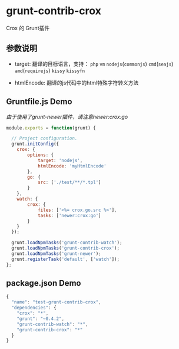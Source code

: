 grunt-contrib-crox
==================

Crox 的 Grunt插件

## 参数说明

- target: 翻译的目标语言，支持： `php` `vm` `nodejs`(`commonjs`) `cmd`(`seajs`) `amd`(`requirejs`) `kissy` `kissyfn`

- htmlEncode: 翻译的js代码中的html特殊字符转义方法

## Gruntfile.js Demo

*由于使用了grunt-newer插件，请注意newer:crox:go*

```js
module.exports = function(grunt) {

  // Project configuration.
  grunt.initConfig({
    crox: {
        options: {
            target: 'nodejs',
            htmlEncode: 'myHtmlEncode'
        },
        go: {
            src: ['./test/**/*.tpl']
        }
    },
    watch: {
        crox: {
            files: ['<%= crox.go.src %>'],
            tasks: ['newer:crox:go']
        }
    }
  });

  grunt.loadNpmTasks('grunt-contrib-watch'); 
  grunt.loadNpmTasks('grunt-contrib-crox'); 
  grunt.loadNpmTasks('grunt-newer');
  grunt.registerTask('default', ['watch']);
};
```

## package.json Demo

```js
{
  "name": "test-grunt-contrib-crox",
  "dependencies": {
    "crox": "*",
    "grunt": "~0.4.2",
    "grunt-contrib-watch": "*",
    "grunt-contrib-crox": "*"
  }
}
```
